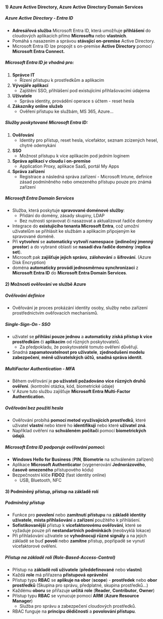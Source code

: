 #### 1) Azure Active Directory, Azure Active Directory Domain Services
##### Azure Active Directory - Entra ID
- **Adresářová služba** Microsoft Entra ID, která umožňuje **přihlášení** do cloudových aplikacích přímo **Microsoftu** nebo **vlastních**.
- Pomáhá s nasazením a správou **stávající on-premise** Active Directory.
- Microsoft Entra ID lze propojit s on-premise **Active Directory** pomocí **Microsoft Entra Connect.**
##### Microsoft Entra ID je vhodná pro:
1) **Správce IT**
	- Řízení přístupu k prostředkům a aplikacím
2) **Vývojáře aplikací**
	- Zajištění SSO, přihlášení pod existujícími přihlašovacími údajema
3) **Uživatele**
	- Správa identity, provádění operace s účtem - reset hesla
4) **Zákazníky online služeb**
	- Ověření přístupu ke službám, MS 365, Azure...
##### Služby poskytované Microsoft Entra ID:
1) **Ověřování**
	- Identity pro přístup, reset hesla, vícefaktor, seznam zcizených hesel, chytré odemykání
2) **SSO**
	- Možnost přístupu k více aplikacím pod jedním loginem
3) **Správa aplikací v cloudu i on-premise**
	- Application Proxy, aplikace SaaS, portál My Apps
4) **Správa zařízení**
	- Registrace a následná správa zařízení - Microsoft Intune, definice zásad podmíněného nebo omezeného přístupu pouze pro známá zařízení
##### Microsoft Entra Domain Services
 - Služba, která poskytuje **spravované doménové služby**:
	 - Přidání do domény, zásady skupiny, LDAP 
	 - Bez nutnosti spravovat či nasazovat a aktualizovat řadiče domény
- Integrace do **existujícího tenanta Microsoft Entra**, což umožní uživatelům se přihlásit ke službám a aplikacím připojeným ke spravované doméně.
- Při **vytvoření** se **automaticky vytvoří namespace** (**jedinečný jmenný prostor**) a do vybrané oblasti se **nasadí dva řadiče domény** (**replica set**).
- Microsoft pak **zajišťuje jejich správu**, **zálohování** a **šifrování**. (Azure Disk Encryption)
-  doména **automaticky provádí jednosměrnou synchronizaci** z **Microsoft Entra ID** do **Microsoft Entra Domain Services**.
#### 2) Možnosti ověřování ve službě Azure
##### Ověřování definice
- Ověřování je proces prokázání identity osoby, služby nebo zařízení prostřednictvím ověřovacích mechanismů.
##### Single-Sign-On - SSO
- uživatel se **přihlásí pouze jednou** a **automaticky získá přístup k více prostředkům** či **aplikacím** od různých poskytovatelů.
	- Za předpokladu, že poskytovatelé tomuto ověření důvěřují.
- Snadná **zapamatovatelnost pro uživatele**, **zjednodušení modelu zabezpečení**, **méně uživatelských účtů**, **snadná správa identit**.
##### MultiFactor Authentication - MFA
- Během ověřování je **po uživateli požadováno více různých druhů ověření**. (kontrolní otázka, kód, biometrické údaje)
- V Azure tuto službu zajišťuje **Microsoft Entra Multi-Factor Authentication.**
##### Ověřování bez použití hesla
- Ověřování probíhá **pomocí metod využívajících prostředků**, které uživatel **vlastní** nebo které ho **identifikují** nebo které **uživatel** **zná**.
- Například ověření na **schváleném** **počítači** pomocí **biometrických** **údajů**.
##### Microsoft Entra ID podporuje ověřování pomocí:
- **Windows Hello for Business** (**PIN**, **Biometrie** na schváleném zařízení)
- Aplikace **Microsoft Authenticator** (vygenerování **Jednorázového**, **časově** **omezeného** přístupového kódu)
- Bezpečnostní klíče **FIDO2** (fast identity online)
	- USB, Bluetooth, NFC 
#### 3) Podmíněný přístup, přístup na základě rolí
##### Podmíněný přistup
 - Funkce pro **povolení** nebo **zamítnutí** **přístupu** na **základě identity uživatele**, **místa přihlašování** a **zařízení** použitého k přihlášení.
- **Sofistikovanější** přístup k **vícefaktorovému ověřování**, které se vyžaduje pouze při **nestandartních** **podmínkách** (neobvyklá lokace)
- Při přihlašování uživatele se **vyhodnocují různé signály** a na jejich základě se buď **povolí** nebo **zamítne** přistup, popřípadě se vynutí vícefaktorové ověření.
##### Přistup na základě rolí (Role-Based-Access-Control)
- Přístup na **základě rolí uživatele** (**předdefinované** nebo **vlastní**)
- Každá **role** má přiřazena **přistupová** **oprávnění**
- Přistup typu **RBAC** se **aplikuje na obor** (**scope**) - **prostředek** nebo **obor prostředků** (Skupina pro správu, předplatné, skupina prostředků...)
- Každému **oboru** se přiřazuje **určitá** **role** (**Reader**, **Contributor**, **Owner**)
- Přístup typu **RBAC** se vynucuje pomocí **ARM** (**Azure Resource Manager**)
	- Služba pro správu a zabezpečení cloudových prostředků.
- RBAC funguje na **principu dědičnosti** a **povolování přístupu**.
